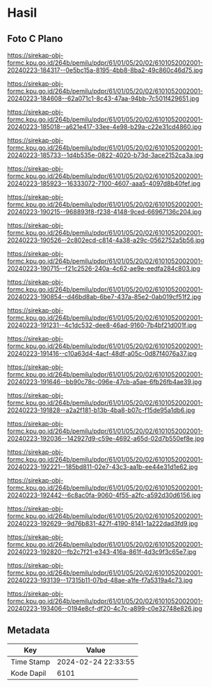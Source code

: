 # Hasil

## Foto C Plano

https://sirekap-obj-formc.kpu.go.id/264b/pemilu/pdpr/61/01/05/20/02/6101052002001-20240223-184317--0e5bc15a-8195-4bb8-8ba2-49c860c46d75.jpg

https://sirekap-obj-formc.kpu.go.id/264b/pemilu/pdpr/61/01/05/20/02/6101052002001-20240223-184608--62a071c1-8c43-47aa-94bb-7c501f429651.jpg

https://sirekap-obj-formc.kpu.go.id/264b/pemilu/pdpr/61/01/05/20/02/6101052002001-20240223-185018--a621e417-33ee-4e98-b29a-c22e31cd4860.jpg

https://sirekap-obj-formc.kpu.go.id/264b/pemilu/pdpr/61/01/05/20/02/6101052002001-20240223-185733--1d4b535e-0822-4020-b73d-3ace2152ca3a.jpg

https://sirekap-obj-formc.kpu.go.id/264b/pemilu/pdpr/61/01/05/20/02/6101052002001-20240223-185923--16333072-7100-4607-aaa5-4097d8b40fef.jpg

https://sirekap-obj-formc.kpu.go.id/264b/pemilu/pdpr/61/01/05/20/02/6101052002001-20240223-190215--968893f8-f238-4148-9ced-66967136c204.jpg

https://sirekap-obj-formc.kpu.go.id/264b/pemilu/pdpr/61/01/05/20/02/6101052002001-20240223-190526--2c802ecd-c814-4a38-a29c-0562752a5b56.jpg

https://sirekap-obj-formc.kpu.go.id/264b/pemilu/pdpr/61/01/05/20/02/6101052002001-20240223-190715--f21c2526-240a-4c62-ae9e-eedfa284c803.jpg

https://sirekap-obj-formc.kpu.go.id/264b/pemilu/pdpr/61/01/05/20/02/6101052002001-20240223-190854--d46bd8ab-6be7-437a-85e2-0ab019cf51f2.jpg

https://sirekap-obj-formc.kpu.go.id/264b/pemilu/pdpr/61/01/05/20/02/6101052002001-20240223-191231--4c1dc532-dee8-46ad-9160-7b4bf21d001f.jpg

https://sirekap-obj-formc.kpu.go.id/264b/pemilu/pdpr/61/01/05/20/02/6101052002001-20240223-191416--c10a63d4-4acf-48df-a05c-0d87f4076a37.jpg

https://sirekap-obj-formc.kpu.go.id/264b/pemilu/pdpr/61/01/05/20/02/6101052002001-20240223-191646--bb90c78c-096e-47cb-a5ae-6fb26fb4ae39.jpg

https://sirekap-obj-formc.kpu.go.id/264b/pemilu/pdpr/61/01/05/20/02/6101052002001-20240223-191828--a2a2f181-b13b-4ba8-b07c-f15de95a1db6.jpg

https://sirekap-obj-formc.kpu.go.id/264b/pemilu/pdpr/61/01/05/20/02/6101052002001-20240223-192036--142927d9-c59e-4692-a65d-02d7b550ef8e.jpg

https://sirekap-obj-formc.kpu.go.id/264b/pemilu/pdpr/61/01/05/20/02/6101052002001-20240223-192221--185bd811-02e7-43c3-aa1b-ee44e31d1e62.jpg

https://sirekap-obj-formc.kpu.go.id/264b/pemilu/pdpr/61/01/05/20/02/6101052002001-20240223-192442--6c8ac0fa-9060-4f55-a2fc-a592d30d6156.jpg

https://sirekap-obj-formc.kpu.go.id/264b/pemilu/pdpr/61/01/05/20/02/6101052002001-20240223-192629--9d76b831-427f-4190-8141-1a222dad3fd9.jpg

https://sirekap-obj-formc.kpu.go.id/264b/pemilu/pdpr/61/01/05/20/02/6101052002001-20240223-192820--fb2c7f21-e343-416a-861f-4d3c9f3c65e7.jpg

https://sirekap-obj-formc.kpu.go.id/264b/pemilu/pdpr/61/01/05/20/02/6101052002001-20240223-193139--17315b11-07bd-48ae-a1fe-f7a5319a4c73.jpg

https://sirekap-obj-formc.kpu.go.id/264b/pemilu/pdpr/61/01/05/20/02/6101052002001-20240223-193406--0194e8cf-df20-4c7c-a899-c0e32748e826.jpg


## Metadata

| Key        | Value               |
| ---------- | ------------------- |
| Time Stamp | 2024-02-24 22:33:55 |
| Kode Dapil | 6101                |



